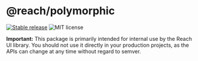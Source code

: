 # @reach/polymorphic

[![Stable release](https://img.shields.io/npm/v/@reach/polymorphic.svg)](https://npm.im/@reach/polymorphic) ![MIT license](https://badgen.now.sh/badge/license/MIT)

**Important:** This package is primarily intended for internal use by the Reach UI library. You should not use it directly in your production projects, as the APIs can change at any time without regard to semver.
